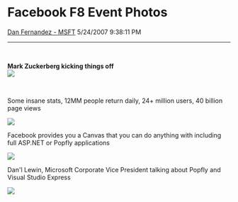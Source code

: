 <div id="page">

# Facebook F8 Event Photos

[Dan Fernandez -
MSFT](https://social.msdn.microsoft.com/profile/Dan%20Fernandez%20-%20MSFT)
5/24/2007 9:38:11 PM

-----

<div id="content">

 

**Mark Zuckerberg kicking things
off**  
![](https://msdnshared.blob.core.windows.net/media/TNBlogsFS/BlogFileStorage/blogs_msdn/danielfe/WindowsLiveWriter/FacebookF8EventPhotos_105F9/pic1%5B4%5D.jpg)

 

Some insane stats, 12MM people return daily, 24+ million users, 40
billion page
views

![](https://msdnshared.blob.core.windows.net/media/TNBlogsFS/BlogFileStorage/blogs_msdn/danielfe/WindowsLiveWriter/FacebookF8EventPhotos_105F9/pic4%5B4%5D.jpg)

Facebook provides you a Canvas that you can do anything with including
full ASP.NET or Popfly
applications

![](https://msdnshared.blob.core.windows.net/media/TNBlogsFS/BlogFileStorage/blogs_msdn/danielfe/WindowsLiveWriter/FacebookF8EventPhotos_105F9/canvas_page%5B13%5D.jpg)

Dan'l Lewin, Microsoft Corporate Vice President talking about Popfly and
Visual Studio
Express

![](https://msdnshared.blob.core.windows.net/media/TNBlogsFS/BlogFileStorage/blogs_msdn/danielfe/WindowsLiveWriter/FacebookF8EventPhotos_105F9/danl%5B4%5D.jpg)

</div>

</div>
